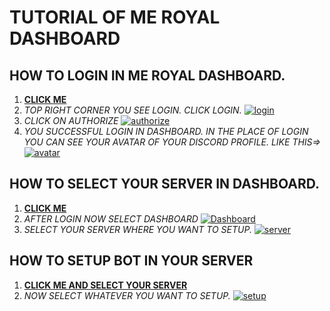 # TUTORIAL OF ME ROYAL DASHBOARD

## **HOW TO LOGIN IN ME ROYAL DASHBOARD.**

1) **[CLICK ME](https://meroyalbot.xyz)**
2) *TOP RIGHT CORNER YOU SEE LOGIN. CLICK LOGIN.*
[![login](https://cdn.discordapp.com/attachments/796673457973624843/808258246937673740/IMG_20210208_140957.jpg)](https://meroyalbot.xyz)
3) *CLICK ON AUTHORIZE*
[![authorize](https://cdn.discordapp.com/attachments/796673457973624843/808264103579615262/IMG_20210208_144229.jpg)](https://meroyalbot.xyz)
4) *YOU SUCCESSFUL LOGIN IN DASHBOARD. IN THE PLACE OF LOGIN YOU CAN SEE YOUR AVATAR OF YOUR DISCORD PROFILE. LIKE THIS=>*
[![avatar](https://cdn.discordapp.com/attachments/796673457973624843/808265413380931624/IMG_20210208_144757.jpg)](https://meroyalbot.xyz)

## **HOW TO SELECT YOUR SERVER IN DASHBOARD.**

1) **[CLICK ME](https://meroyalbot.xyz)**
2) *AFTER LOGIN NOW SELECT DASHBOARD*
[![Dashboard](https://cdn.discordapp.com/attachments/796673457973624843/808293136337338408/IMG_20210208_163757.jpg)](https://meroyalbot.xyz)
3) *SELECT YOUR SERVER WHERE YOU WANT TO SETUP.*
[![server](https://cdn.discordapp.com/attachments/796673457973624843/808293659350532126/IMG_20210208_164014.jpg)](https://meroyalbot.xyz/dashboard)

## **HOW TO SETUP BOT IN YOUR SERVER**

1) **[CLICK ME AND SELECT YOUR SERVER](https://meroyalbot.xyz/dashboard)**
2) *NOW SELECT WHATEVER YOU WANT TO SETUP.*
[![setup]()](https://meroyalbot.xyz/dashboard)

